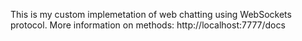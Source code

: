 This is my custom implemetation of web chatting using WebSockets protocol. More information on methods: http://localhost:7777/docs
